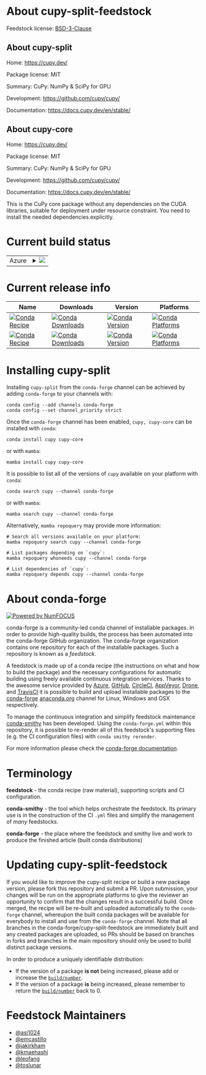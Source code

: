 About cupy-split-feedstock
==========================

Feedstock license: [BSD-3-Clause](https://github.com/conda-forge/cupy-feedstock/blob/main/LICENSE.txt)


About cupy-split
----------------

Home: https://cupy.dev/

Package license: MIT

Summary: CuPy: NumPy & SciPy for GPU


Development: https://github.com/cupy/cupy/

Documentation: https://docs.cupy.dev/en/stable/

About cupy-core
---------------

Home: https://cupy.dev/

Package license: MIT

Summary: CuPy: NumPy & SciPy for GPU


Development: https://github.com/cupy/cupy/

Documentation: https://docs.cupy.dev/en/stable/

This is the CuPy core package without any dependencies on the CUDA libraries, suitable for
deployment under resource constraint. You need to install the needed dependencies explicitly.


Current build status
====================


<table>
    
  <tr>
    <td>Azure</td>
    <td>
      <details>
        <summary>
          <a href="https://dev.azure.com/conda-forge/feedstock-builds/_build/latest?definitionId=8275&branchName=main">
            <img src="https://dev.azure.com/conda-forge/feedstock-builds/_apis/build/status/cupy-feedstock?branchName=main">
          </a>
        </summary>
        <table>
          <thead><tr><th>Variant</th><th>Status</th></tr></thead>
          <tbody><tr>
              <td>linux_64_cuda_compilercuda-nvcccuda_compiler_version12.9python3.10.____cpython</td>
              <td>
                <a href="https://dev.azure.com/conda-forge/feedstock-builds/_build/latest?definitionId=8275&branchName=main">
                  <img src="https://dev.azure.com/conda-forge/feedstock-builds/_apis/build/status/cupy-feedstock?branchName=main&jobName=linux&configuration=linux%20linux_64_cuda_compilercuda-nvcccuda_compiler_version12.9python3.10.____cpython" alt="variant">
                </a>
              </td>
            </tr><tr>
              <td>linux_64_cuda_compilercuda-nvcccuda_compiler_version12.9python3.11.____cpython</td>
              <td>
                <a href="https://dev.azure.com/conda-forge/feedstock-builds/_build/latest?definitionId=8275&branchName=main">
                  <img src="https://dev.azure.com/conda-forge/feedstock-builds/_apis/build/status/cupy-feedstock?branchName=main&jobName=linux&configuration=linux%20linux_64_cuda_compilercuda-nvcccuda_compiler_version12.9python3.11.____cpython" alt="variant">
                </a>
              </td>
            </tr><tr>
              <td>linux_64_cuda_compilercuda-nvcccuda_compiler_version12.9python3.12.____cpython</td>
              <td>
                <a href="https://dev.azure.com/conda-forge/feedstock-builds/_build/latest?definitionId=8275&branchName=main">
                  <img src="https://dev.azure.com/conda-forge/feedstock-builds/_apis/build/status/cupy-feedstock?branchName=main&jobName=linux&configuration=linux%20linux_64_cuda_compilercuda-nvcccuda_compiler_version12.9python3.12.____cpython" alt="variant">
                </a>
              </td>
            </tr><tr>
              <td>linux_64_cuda_compilercuda-nvcccuda_compiler_version12.9python3.13.____cp313</td>
              <td>
                <a href="https://dev.azure.com/conda-forge/feedstock-builds/_build/latest?definitionId=8275&branchName=main">
                  <img src="https://dev.azure.com/conda-forge/feedstock-builds/_apis/build/status/cupy-feedstock?branchName=main&jobName=linux&configuration=linux%20linux_64_cuda_compilercuda-nvcccuda_compiler_version12.9python3.13.____cp313" alt="variant">
                </a>
              </td>
            </tr><tr>
              <td>linux_64_cuda_compilercuda-nvcccuda_compiler_version12.9python3.14.____cp314</td>
              <td>
                <a href="https://dev.azure.com/conda-forge/feedstock-builds/_build/latest?definitionId=8275&branchName=main">
                  <img src="https://dev.azure.com/conda-forge/feedstock-builds/_apis/build/status/cupy-feedstock?branchName=main&jobName=linux&configuration=linux%20linux_64_cuda_compilercuda-nvcccuda_compiler_version12.9python3.14.____cp314" alt="variant">
                </a>
              </td>
            </tr><tr>
              <td>linux_64_cuda_compilercuda-nvcccuda_compiler_version13.0python3.10.____cpython</td>
              <td>
                <a href="https://dev.azure.com/conda-forge/feedstock-builds/_build/latest?definitionId=8275&branchName=main">
                  <img src="https://dev.azure.com/conda-forge/feedstock-builds/_apis/build/status/cupy-feedstock?branchName=main&jobName=linux&configuration=linux%20linux_64_cuda_compilercuda-nvcccuda_compiler_version13.0python3.10.____cpython" alt="variant">
                </a>
              </td>
            </tr><tr>
              <td>linux_64_cuda_compilercuda-nvcccuda_compiler_version13.0python3.11.____cpython</td>
              <td>
                <a href="https://dev.azure.com/conda-forge/feedstock-builds/_build/latest?definitionId=8275&branchName=main">
                  <img src="https://dev.azure.com/conda-forge/feedstock-builds/_apis/build/status/cupy-feedstock?branchName=main&jobName=linux&configuration=linux%20linux_64_cuda_compilercuda-nvcccuda_compiler_version13.0python3.11.____cpython" alt="variant">
                </a>
              </td>
            </tr><tr>
              <td>linux_64_cuda_compilercuda-nvcccuda_compiler_version13.0python3.12.____cpython</td>
              <td>
                <a href="https://dev.azure.com/conda-forge/feedstock-builds/_build/latest?definitionId=8275&branchName=main">
                  <img src="https://dev.azure.com/conda-forge/feedstock-builds/_apis/build/status/cupy-feedstock?branchName=main&jobName=linux&configuration=linux%20linux_64_cuda_compilercuda-nvcccuda_compiler_version13.0python3.12.____cpython" alt="variant">
                </a>
              </td>
            </tr><tr>
              <td>linux_64_cuda_compilercuda-nvcccuda_compiler_version13.0python3.13.____cp313</td>
              <td>
                <a href="https://dev.azure.com/conda-forge/feedstock-builds/_build/latest?definitionId=8275&branchName=main">
                  <img src="https://dev.azure.com/conda-forge/feedstock-builds/_apis/build/status/cupy-feedstock?branchName=main&jobName=linux&configuration=linux%20linux_64_cuda_compilercuda-nvcccuda_compiler_version13.0python3.13.____cp313" alt="variant">
                </a>
              </td>
            </tr><tr>
              <td>linux_64_cuda_compilercuda-nvcccuda_compiler_version13.0python3.14.____cp314</td>
              <td>
                <a href="https://dev.azure.com/conda-forge/feedstock-builds/_build/latest?definitionId=8275&branchName=main">
                  <img src="https://dev.azure.com/conda-forge/feedstock-builds/_apis/build/status/cupy-feedstock?branchName=main&jobName=linux&configuration=linux%20linux_64_cuda_compilercuda-nvcccuda_compiler_version13.0python3.14.____cp314" alt="variant">
                </a>
              </td>
            </tr><tr>
              <td>linux_64_cuda_compilernvcccuda_compiler_version11.8python3.10.____cpython</td>
              <td>
                <a href="https://dev.azure.com/conda-forge/feedstock-builds/_build/latest?definitionId=8275&branchName=main">
                  <img src="https://dev.azure.com/conda-forge/feedstock-builds/_apis/build/status/cupy-feedstock?branchName=main&jobName=linux&configuration=linux%20linux_64_cuda_compilernvcccuda_compiler_version11.8python3.10.____cpython" alt="variant">
                </a>
              </td>
            </tr><tr>
              <td>linux_64_cuda_compilernvcccuda_compiler_version11.8python3.11.____cpython</td>
              <td>
                <a href="https://dev.azure.com/conda-forge/feedstock-builds/_build/latest?definitionId=8275&branchName=main">
                  <img src="https://dev.azure.com/conda-forge/feedstock-builds/_apis/build/status/cupy-feedstock?branchName=main&jobName=linux&configuration=linux%20linux_64_cuda_compilernvcccuda_compiler_version11.8python3.11.____cpython" alt="variant">
                </a>
              </td>
            </tr><tr>
              <td>linux_64_cuda_compilernvcccuda_compiler_version11.8python3.12.____cpython</td>
              <td>
                <a href="https://dev.azure.com/conda-forge/feedstock-builds/_build/latest?definitionId=8275&branchName=main">
                  <img src="https://dev.azure.com/conda-forge/feedstock-builds/_apis/build/status/cupy-feedstock?branchName=main&jobName=linux&configuration=linux%20linux_64_cuda_compilernvcccuda_compiler_version11.8python3.12.____cpython" alt="variant">
                </a>
              </td>
            </tr><tr>
              <td>linux_64_cuda_compilernvcccuda_compiler_version11.8python3.13.____cp313</td>
              <td>
                <a href="https://dev.azure.com/conda-forge/feedstock-builds/_build/latest?definitionId=8275&branchName=main">
                  <img src="https://dev.azure.com/conda-forge/feedstock-builds/_apis/build/status/cupy-feedstock?branchName=main&jobName=linux&configuration=linux%20linux_64_cuda_compilernvcccuda_compiler_version11.8python3.13.____cp313" alt="variant">
                </a>
              </td>
            </tr><tr>
              <td>linux_64_cuda_compilernvcccuda_compiler_version11.8python3.14.____cp314</td>
              <td>
                <a href="https://dev.azure.com/conda-forge/feedstock-builds/_build/latest?definitionId=8275&branchName=main">
                  <img src="https://dev.azure.com/conda-forge/feedstock-builds/_apis/build/status/cupy-feedstock?branchName=main&jobName=linux&configuration=linux%20linux_64_cuda_compilernvcccuda_compiler_version11.8python3.14.____cp314" alt="variant">
                </a>
              </td>
            </tr><tr>
              <td>linux_aarch64_cuda_compilercuda-nvcccuda_compiler_version12.9python3.10.____cpython</td>
              <td>
                <a href="https://dev.azure.com/conda-forge/feedstock-builds/_build/latest?definitionId=8275&branchName=main">
                  <img src="https://dev.azure.com/conda-forge/feedstock-builds/_apis/build/status/cupy-feedstock?branchName=main&jobName=linux&configuration=linux%20linux_aarch64_cuda_compilercuda-nvcccuda_compiler_version12.9python3.10.____cpython" alt="variant">
                </a>
              </td>
            </tr><tr>
              <td>linux_aarch64_cuda_compilercuda-nvcccuda_compiler_version12.9python3.11.____cpython</td>
              <td>
                <a href="https://dev.azure.com/conda-forge/feedstock-builds/_build/latest?definitionId=8275&branchName=main">
                  <img src="https://dev.azure.com/conda-forge/feedstock-builds/_apis/build/status/cupy-feedstock?branchName=main&jobName=linux&configuration=linux%20linux_aarch64_cuda_compilercuda-nvcccuda_compiler_version12.9python3.11.____cpython" alt="variant">
                </a>
              </td>
            </tr><tr>
              <td>linux_aarch64_cuda_compilercuda-nvcccuda_compiler_version12.9python3.12.____cpython</td>
              <td>
                <a href="https://dev.azure.com/conda-forge/feedstock-builds/_build/latest?definitionId=8275&branchName=main">
                  <img src="https://dev.azure.com/conda-forge/feedstock-builds/_apis/build/status/cupy-feedstock?branchName=main&jobName=linux&configuration=linux%20linux_aarch64_cuda_compilercuda-nvcccuda_compiler_version12.9python3.12.____cpython" alt="variant">
                </a>
              </td>
            </tr><tr>
              <td>linux_aarch64_cuda_compilercuda-nvcccuda_compiler_version12.9python3.13.____cp313</td>
              <td>
                <a href="https://dev.azure.com/conda-forge/feedstock-builds/_build/latest?definitionId=8275&branchName=main">
                  <img src="https://dev.azure.com/conda-forge/feedstock-builds/_apis/build/status/cupy-feedstock?branchName=main&jobName=linux&configuration=linux%20linux_aarch64_cuda_compilercuda-nvcccuda_compiler_version12.9python3.13.____cp313" alt="variant">
                </a>
              </td>
            </tr><tr>
              <td>linux_aarch64_cuda_compilercuda-nvcccuda_compiler_version12.9python3.14.____cp314</td>
              <td>
                <a href="https://dev.azure.com/conda-forge/feedstock-builds/_build/latest?definitionId=8275&branchName=main">
                  <img src="https://dev.azure.com/conda-forge/feedstock-builds/_apis/build/status/cupy-feedstock?branchName=main&jobName=linux&configuration=linux%20linux_aarch64_cuda_compilercuda-nvcccuda_compiler_version12.9python3.14.____cp314" alt="variant">
                </a>
              </td>
            </tr><tr>
              <td>linux_aarch64_cuda_compilercuda-nvcccuda_compiler_version13.0python3.10.____cpython</td>
              <td>
                <a href="https://dev.azure.com/conda-forge/feedstock-builds/_build/latest?definitionId=8275&branchName=main">
                  <img src="https://dev.azure.com/conda-forge/feedstock-builds/_apis/build/status/cupy-feedstock?branchName=main&jobName=linux&configuration=linux%20linux_aarch64_cuda_compilercuda-nvcccuda_compiler_version13.0python3.10.____cpython" alt="variant">
                </a>
              </td>
            </tr><tr>
              <td>linux_aarch64_cuda_compilercuda-nvcccuda_compiler_version13.0python3.11.____cpython</td>
              <td>
                <a href="https://dev.azure.com/conda-forge/feedstock-builds/_build/latest?definitionId=8275&branchName=main">
                  <img src="https://dev.azure.com/conda-forge/feedstock-builds/_apis/build/status/cupy-feedstock?branchName=main&jobName=linux&configuration=linux%20linux_aarch64_cuda_compilercuda-nvcccuda_compiler_version13.0python3.11.____cpython" alt="variant">
                </a>
              </td>
            </tr><tr>
              <td>linux_aarch64_cuda_compilercuda-nvcccuda_compiler_version13.0python3.12.____cpython</td>
              <td>
                <a href="https://dev.azure.com/conda-forge/feedstock-builds/_build/latest?definitionId=8275&branchName=main">
                  <img src="https://dev.azure.com/conda-forge/feedstock-builds/_apis/build/status/cupy-feedstock?branchName=main&jobName=linux&configuration=linux%20linux_aarch64_cuda_compilercuda-nvcccuda_compiler_version13.0python3.12.____cpython" alt="variant">
                </a>
              </td>
            </tr><tr>
              <td>linux_aarch64_cuda_compilercuda-nvcccuda_compiler_version13.0python3.13.____cp313</td>
              <td>
                <a href="https://dev.azure.com/conda-forge/feedstock-builds/_build/latest?definitionId=8275&branchName=main">
                  <img src="https://dev.azure.com/conda-forge/feedstock-builds/_apis/build/status/cupy-feedstock?branchName=main&jobName=linux&configuration=linux%20linux_aarch64_cuda_compilercuda-nvcccuda_compiler_version13.0python3.13.____cp313" alt="variant">
                </a>
              </td>
            </tr><tr>
              <td>linux_aarch64_cuda_compilercuda-nvcccuda_compiler_version13.0python3.14.____cp314</td>
              <td>
                <a href="https://dev.azure.com/conda-forge/feedstock-builds/_build/latest?definitionId=8275&branchName=main">
                  <img src="https://dev.azure.com/conda-forge/feedstock-builds/_apis/build/status/cupy-feedstock?branchName=main&jobName=linux&configuration=linux%20linux_aarch64_cuda_compilercuda-nvcccuda_compiler_version13.0python3.14.____cp314" alt="variant">
                </a>
              </td>
            </tr><tr>
              <td>linux_aarch64_cuda_compilernvcccuda_compiler_version11.8python3.10.____cpython</td>
              <td>
                <a href="https://dev.azure.com/conda-forge/feedstock-builds/_build/latest?definitionId=8275&branchName=main">
                  <img src="https://dev.azure.com/conda-forge/feedstock-builds/_apis/build/status/cupy-feedstock?branchName=main&jobName=linux&configuration=linux%20linux_aarch64_cuda_compilernvcccuda_compiler_version11.8python3.10.____cpython" alt="variant">
                </a>
              </td>
            </tr><tr>
              <td>linux_aarch64_cuda_compilernvcccuda_compiler_version11.8python3.11.____cpython</td>
              <td>
                <a href="https://dev.azure.com/conda-forge/feedstock-builds/_build/latest?definitionId=8275&branchName=main">
                  <img src="https://dev.azure.com/conda-forge/feedstock-builds/_apis/build/status/cupy-feedstock?branchName=main&jobName=linux&configuration=linux%20linux_aarch64_cuda_compilernvcccuda_compiler_version11.8python3.11.____cpython" alt="variant">
                </a>
              </td>
            </tr><tr>
              <td>linux_aarch64_cuda_compilernvcccuda_compiler_version11.8python3.12.____cpython</td>
              <td>
                <a href="https://dev.azure.com/conda-forge/feedstock-builds/_build/latest?definitionId=8275&branchName=main">
                  <img src="https://dev.azure.com/conda-forge/feedstock-builds/_apis/build/status/cupy-feedstock?branchName=main&jobName=linux&configuration=linux%20linux_aarch64_cuda_compilernvcccuda_compiler_version11.8python3.12.____cpython" alt="variant">
                </a>
              </td>
            </tr><tr>
              <td>linux_aarch64_cuda_compilernvcccuda_compiler_version11.8python3.13.____cp313</td>
              <td>
                <a href="https://dev.azure.com/conda-forge/feedstock-builds/_build/latest?definitionId=8275&branchName=main">
                  <img src="https://dev.azure.com/conda-forge/feedstock-builds/_apis/build/status/cupy-feedstock?branchName=main&jobName=linux&configuration=linux%20linux_aarch64_cuda_compilernvcccuda_compiler_version11.8python3.13.____cp313" alt="variant">
                </a>
              </td>
            </tr><tr>
              <td>linux_aarch64_cuda_compilernvcccuda_compiler_version11.8python3.14.____cp314</td>
              <td>
                <a href="https://dev.azure.com/conda-forge/feedstock-builds/_build/latest?definitionId=8275&branchName=main">
                  <img src="https://dev.azure.com/conda-forge/feedstock-builds/_apis/build/status/cupy-feedstock?branchName=main&jobName=linux&configuration=linux%20linux_aarch64_cuda_compilernvcccuda_compiler_version11.8python3.14.____cp314" alt="variant">
                </a>
              </td>
            </tr><tr>
              <td>win_64_cuda_compilercuda-nvcccuda_compiler_version12.9python3.10.____cpython</td>
              <td>
                <a href="https://dev.azure.com/conda-forge/feedstock-builds/_build/latest?definitionId=8275&branchName=main">
                  <img src="https://dev.azure.com/conda-forge/feedstock-builds/_apis/build/status/cupy-feedstock?branchName=main&jobName=win&configuration=win%20win_64_cuda_compilercuda-nvcccuda_compiler_version12.9python3.10.____cpython" alt="variant">
                </a>
              </td>
            </tr><tr>
              <td>win_64_cuda_compilercuda-nvcccuda_compiler_version12.9python3.11.____cpython</td>
              <td>
                <a href="https://dev.azure.com/conda-forge/feedstock-builds/_build/latest?definitionId=8275&branchName=main">
                  <img src="https://dev.azure.com/conda-forge/feedstock-builds/_apis/build/status/cupy-feedstock?branchName=main&jobName=win&configuration=win%20win_64_cuda_compilercuda-nvcccuda_compiler_version12.9python3.11.____cpython" alt="variant">
                </a>
              </td>
            </tr><tr>
              <td>win_64_cuda_compilercuda-nvcccuda_compiler_version12.9python3.12.____cpython</td>
              <td>
                <a href="https://dev.azure.com/conda-forge/feedstock-builds/_build/latest?definitionId=8275&branchName=main">
                  <img src="https://dev.azure.com/conda-forge/feedstock-builds/_apis/build/status/cupy-feedstock?branchName=main&jobName=win&configuration=win%20win_64_cuda_compilercuda-nvcccuda_compiler_version12.9python3.12.____cpython" alt="variant">
                </a>
              </td>
            </tr><tr>
              <td>win_64_cuda_compilercuda-nvcccuda_compiler_version12.9python3.13.____cp313</td>
              <td>
                <a href="https://dev.azure.com/conda-forge/feedstock-builds/_build/latest?definitionId=8275&branchName=main">
                  <img src="https://dev.azure.com/conda-forge/feedstock-builds/_apis/build/status/cupy-feedstock?branchName=main&jobName=win&configuration=win%20win_64_cuda_compilercuda-nvcccuda_compiler_version12.9python3.13.____cp313" alt="variant">
                </a>
              </td>
            </tr><tr>
              <td>win_64_cuda_compilercuda-nvcccuda_compiler_version12.9python3.14.____cp314</td>
              <td>
                <a href="https://dev.azure.com/conda-forge/feedstock-builds/_build/latest?definitionId=8275&branchName=main">
                  <img src="https://dev.azure.com/conda-forge/feedstock-builds/_apis/build/status/cupy-feedstock?branchName=main&jobName=win&configuration=win%20win_64_cuda_compilercuda-nvcccuda_compiler_version12.9python3.14.____cp314" alt="variant">
                </a>
              </td>
            </tr><tr>
              <td>win_64_cuda_compilercuda-nvcccuda_compiler_version13.0python3.10.____cpython</td>
              <td>
                <a href="https://dev.azure.com/conda-forge/feedstock-builds/_build/latest?definitionId=8275&branchName=main">
                  <img src="https://dev.azure.com/conda-forge/feedstock-builds/_apis/build/status/cupy-feedstock?branchName=main&jobName=win&configuration=win%20win_64_cuda_compilercuda-nvcccuda_compiler_version13.0python3.10.____cpython" alt="variant">
                </a>
              </td>
            </tr><tr>
              <td>win_64_cuda_compilercuda-nvcccuda_compiler_version13.0python3.11.____cpython</td>
              <td>
                <a href="https://dev.azure.com/conda-forge/feedstock-builds/_build/latest?definitionId=8275&branchName=main">
                  <img src="https://dev.azure.com/conda-forge/feedstock-builds/_apis/build/status/cupy-feedstock?branchName=main&jobName=win&configuration=win%20win_64_cuda_compilercuda-nvcccuda_compiler_version13.0python3.11.____cpython" alt="variant">
                </a>
              </td>
            </tr><tr>
              <td>win_64_cuda_compilercuda-nvcccuda_compiler_version13.0python3.12.____cpython</td>
              <td>
                <a href="https://dev.azure.com/conda-forge/feedstock-builds/_build/latest?definitionId=8275&branchName=main">
                  <img src="https://dev.azure.com/conda-forge/feedstock-builds/_apis/build/status/cupy-feedstock?branchName=main&jobName=win&configuration=win%20win_64_cuda_compilercuda-nvcccuda_compiler_version13.0python3.12.____cpython" alt="variant">
                </a>
              </td>
            </tr><tr>
              <td>win_64_cuda_compilercuda-nvcccuda_compiler_version13.0python3.13.____cp313</td>
              <td>
                <a href="https://dev.azure.com/conda-forge/feedstock-builds/_build/latest?definitionId=8275&branchName=main">
                  <img src="https://dev.azure.com/conda-forge/feedstock-builds/_apis/build/status/cupy-feedstock?branchName=main&jobName=win&configuration=win%20win_64_cuda_compilercuda-nvcccuda_compiler_version13.0python3.13.____cp313" alt="variant">
                </a>
              </td>
            </tr><tr>
              <td>win_64_cuda_compilercuda-nvcccuda_compiler_version13.0python3.14.____cp314</td>
              <td>
                <a href="https://dev.azure.com/conda-forge/feedstock-builds/_build/latest?definitionId=8275&branchName=main">
                  <img src="https://dev.azure.com/conda-forge/feedstock-builds/_apis/build/status/cupy-feedstock?branchName=main&jobName=win&configuration=win%20win_64_cuda_compilercuda-nvcccuda_compiler_version13.0python3.14.____cp314" alt="variant">
                </a>
              </td>
            </tr><tr>
              <td>win_64_cuda_compilernvcccuda_compiler_version11.8python3.10.____cpython</td>
              <td>
                <a href="https://dev.azure.com/conda-forge/feedstock-builds/_build/latest?definitionId=8275&branchName=main">
                  <img src="https://dev.azure.com/conda-forge/feedstock-builds/_apis/build/status/cupy-feedstock?branchName=main&jobName=win&configuration=win%20win_64_cuda_compilernvcccuda_compiler_version11.8python3.10.____cpython" alt="variant">
                </a>
              </td>
            </tr><tr>
              <td>win_64_cuda_compilernvcccuda_compiler_version11.8python3.11.____cpython</td>
              <td>
                <a href="https://dev.azure.com/conda-forge/feedstock-builds/_build/latest?definitionId=8275&branchName=main">
                  <img src="https://dev.azure.com/conda-forge/feedstock-builds/_apis/build/status/cupy-feedstock?branchName=main&jobName=win&configuration=win%20win_64_cuda_compilernvcccuda_compiler_version11.8python3.11.____cpython" alt="variant">
                </a>
              </td>
            </tr><tr>
              <td>win_64_cuda_compilernvcccuda_compiler_version11.8python3.12.____cpython</td>
              <td>
                <a href="https://dev.azure.com/conda-forge/feedstock-builds/_build/latest?definitionId=8275&branchName=main">
                  <img src="https://dev.azure.com/conda-forge/feedstock-builds/_apis/build/status/cupy-feedstock?branchName=main&jobName=win&configuration=win%20win_64_cuda_compilernvcccuda_compiler_version11.8python3.12.____cpython" alt="variant">
                </a>
              </td>
            </tr><tr>
              <td>win_64_cuda_compilernvcccuda_compiler_version11.8python3.13.____cp313</td>
              <td>
                <a href="https://dev.azure.com/conda-forge/feedstock-builds/_build/latest?definitionId=8275&branchName=main">
                  <img src="https://dev.azure.com/conda-forge/feedstock-builds/_apis/build/status/cupy-feedstock?branchName=main&jobName=win&configuration=win%20win_64_cuda_compilernvcccuda_compiler_version11.8python3.13.____cp313" alt="variant">
                </a>
              </td>
            </tr><tr>
              <td>win_64_cuda_compilernvcccuda_compiler_version11.8python3.14.____cp314</td>
              <td>
                <a href="https://dev.azure.com/conda-forge/feedstock-builds/_build/latest?definitionId=8275&branchName=main">
                  <img src="https://dev.azure.com/conda-forge/feedstock-builds/_apis/build/status/cupy-feedstock?branchName=main&jobName=win&configuration=win%20win_64_cuda_compilernvcccuda_compiler_version11.8python3.14.____cp314" alt="variant">
                </a>
              </td>
            </tr>
          </tbody>
        </table>
      </details>
    </td>
  </tr>
</table>

Current release info
====================

| Name | Downloads | Version | Platforms |
| --- | --- | --- | --- |
| [![Conda Recipe](https://img.shields.io/badge/recipe-cupy-green.svg)](https://anaconda.org/conda-forge/cupy) | [![Conda Downloads](https://img.shields.io/conda/dn/conda-forge/cupy.svg)](https://anaconda.org/conda-forge/cupy) | [![Conda Version](https://img.shields.io/conda/vn/conda-forge/cupy.svg)](https://anaconda.org/conda-forge/cupy) | [![Conda Platforms](https://img.shields.io/conda/pn/conda-forge/cupy.svg)](https://anaconda.org/conda-forge/cupy) |
| [![Conda Recipe](https://img.shields.io/badge/recipe-cupy--core-green.svg)](https://anaconda.org/conda-forge/cupy-core) | [![Conda Downloads](https://img.shields.io/conda/dn/conda-forge/cupy-core.svg)](https://anaconda.org/conda-forge/cupy-core) | [![Conda Version](https://img.shields.io/conda/vn/conda-forge/cupy-core.svg)](https://anaconda.org/conda-forge/cupy-core) | [![Conda Platforms](https://img.shields.io/conda/pn/conda-forge/cupy-core.svg)](https://anaconda.org/conda-forge/cupy-core) |

Installing cupy-split
=====================

Installing `cupy-split` from the `conda-forge` channel can be achieved by adding `conda-forge` to your channels with:

```
conda config --add channels conda-forge
conda config --set channel_priority strict
```

Once the `conda-forge` channel has been enabled, `cupy, cupy-core` can be installed with `conda`:

```
conda install cupy cupy-core
```

or with `mamba`:

```
mamba install cupy cupy-core
```

It is possible to list all of the versions of `cupy` available on your platform with `conda`:

```
conda search cupy --channel conda-forge
```

or with `mamba`:

```
mamba search cupy --channel conda-forge
```

Alternatively, `mamba repoquery` may provide more information:

```
# Search all versions available on your platform:
mamba repoquery search cupy --channel conda-forge

# List packages depending on `cupy`:
mamba repoquery whoneeds cupy --channel conda-forge

# List dependencies of `cupy`:
mamba repoquery depends cupy --channel conda-forge
```


About conda-forge
=================

[![Powered by
NumFOCUS](https://img.shields.io/badge/powered%20by-NumFOCUS-orange.svg?style=flat&colorA=E1523D&colorB=007D8A)](https://numfocus.org)

conda-forge is a community-led conda channel of installable packages.
In order to provide high-quality builds, the process has been automated into the
conda-forge GitHub organization. The conda-forge organization contains one repository
for each of the installable packages. Such a repository is known as a *feedstock*.

A feedstock is made up of a conda recipe (the instructions on what and how to build
the package) and the necessary configurations for automatic building using freely
available continuous integration services. Thanks to the awesome service provided by
[Azure](https://azure.microsoft.com/en-us/services/devops/), [GitHub](https://github.com/),
[CircleCI](https://circleci.com/), [AppVeyor](https://www.appveyor.com/),
[Drone](https://cloud.drone.io/welcome), and [TravisCI](https://travis-ci.com/)
it is possible to build and upload installable packages to the
[conda-forge](https://anaconda.org/conda-forge) [anaconda.org](https://anaconda.org/)
channel for Linux, Windows and OSX respectively.

To manage the continuous integration and simplify feedstock maintenance
[conda-smithy](https://github.com/conda-forge/conda-smithy) has been developed.
Using the ``conda-forge.yml`` within this repository, it is possible to re-render all of
this feedstock's supporting files (e.g. the CI configuration files) with ``conda smithy rerender``.

For more information please check the [conda-forge documentation](https://conda-forge.org/docs/).

Terminology
===========

**feedstock** - the conda recipe (raw material), supporting scripts and CI configuration.

**conda-smithy** - the tool which helps orchestrate the feedstock.
                   Its primary use is in the construction of the CI ``.yml`` files
                   and simplify the management of *many* feedstocks.

**conda-forge** - the place where the feedstock and smithy live and work to
                  produce the finished article (built conda distributions)


Updating cupy-split-feedstock
=============================

If you would like to improve the cupy-split recipe or build a new
package version, please fork this repository and submit a PR. Upon submission,
your changes will be run on the appropriate platforms to give the reviewer an
opportunity to confirm that the changes result in a successful build. Once
merged, the recipe will be re-built and uploaded automatically to the
`conda-forge` channel, whereupon the built conda packages will be available for
everybody to install and use from the `conda-forge` channel.
Note that all branches in the conda-forge/cupy-split-feedstock are
immediately built and any created packages are uploaded, so PRs should be based
on branches in forks and branches in the main repository should only be used to
build distinct package versions.

In order to produce a uniquely identifiable distribution:
 * If the version of a package **is not** being increased, please add or increase
   the [``build/number``](https://docs.conda.io/projects/conda-build/en/latest/resources/define-metadata.html#build-number-and-string).
 * If the version of a package **is** being increased, please remember to return
   the [``build/number``](https://docs.conda.io/projects/conda-build/en/latest/resources/define-metadata.html#build-number-and-string)
   back to 0.

Feedstock Maintainers
=====================

* [@asi1024](https://github.com/asi1024/)
* [@emcastillo](https://github.com/emcastillo/)
* [@jakirkham](https://github.com/jakirkham/)
* [@kmaehashi](https://github.com/kmaehashi/)
* [@leofang](https://github.com/leofang/)
* [@toslunar](https://github.com/toslunar/)

